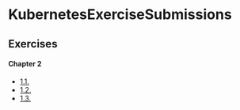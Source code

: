 # KubernetesExerciseSubmissions

## Exercises

#### Chapter 2

* [1.1.](https://github.com/ritzAmp/MOOC_k8sExerciseSubmissions/tree/1.1/Log%20Output)
* [1.2.](https://github.com/ritzAmp/MOOC_k8sExerciseSubmissions/tree/1.2/Todo%20App)
* [1.3.](https://github.com/ritzAmp/MOOC_k8sExerciseSubmissions/tree/main/Log%20Output/manifests)


